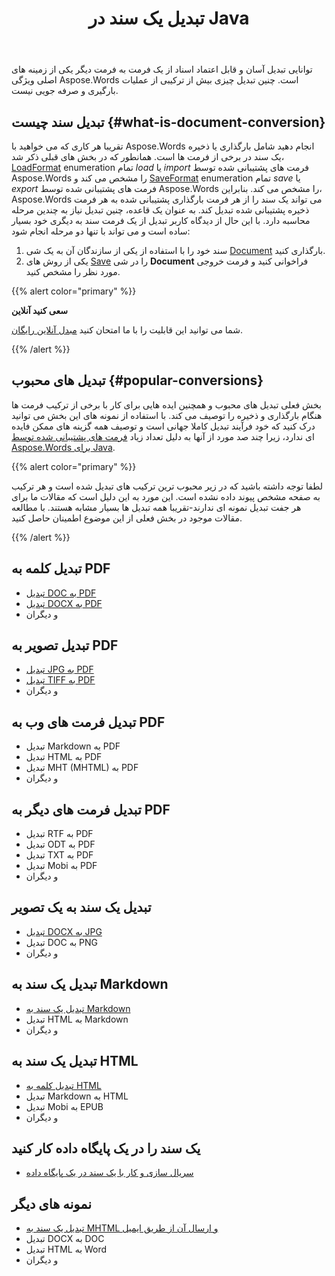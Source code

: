 ﻿---
title: تبدیل یک سند در Java
second_title: Aspose.Words برای Java
articleTitle: تبدیل یک سند
linktitle: تبدیل یک سند
type: docs
weight: 30
url: /fa/java/convert-a-document/
description: "به راحتی اسناد را از یک فرمت به فرمت دیگر تبدیل کنید. شما می توانید با تمام فرمت های محبوب مانند Microsoft Word فرمت هایی مانند DOCX یا DOC، OpenDocument فرمت هایی مانند ODT یا OTT، فرمت های وب مانند HTML یا XHTML، فرمت های متنی مانند MarkDown یا TXT و دیگران با استفاده از Java کار کنید."
timestamp: 2024-09-25-11-08-55
---

توانایی تبدیل آسان و قابل اعتماد اسناد از یک فرمت به فرمت دیگر یکی از زمینه های اصلی ویژگی Aspose.Words است. چنین تبدیل چیزی بیش از ترکیبی از عملیات بارگیری و صرفه جویی نیست.

## تبدیل سند چیست {#what-is-document-conversion}

تقریبا هر کاری که می خواهید با Aspose.Words انجام دهید شامل بارگذاری یا ذخیره یک سند در برخی از فرمت ها است. همانطور که در بخش های قبلی ذکر شد، [LoadFormat](https://reference.aspose.com/words/java/com.aspose.words/loadformat/) enumeration تمام *load* یا *import* فرمت های پشتیبانی شده توسط Aspose.Words را مشخص می کند و [SaveFormat](https://reference.aspose.com/words/java/com.aspose.words/saveformat/) enumeration تمام *save* یا *export* فرمت های پشتیبانی شده توسط Aspose.Words را مشخص می کند. بنابراین، Aspose.Words می تواند یک سند را از هر فرمت بارگذاری پشتیبانی شده به هر فرمت ذخیره پشتیبانی شده تبدیل کند. به عنوان یک قاعده، چنین تبدیل نیاز به چندین مرحله محاسبه دارد. با این حال از دیدگاه کاربر تبدیل از یک فرمت سند به دیگری خود بسیار ساده است و می تواند با تنها دو مرحله انجام شود:

1. سند خود را با استفاده از یکی از سازندگان آن به یک شی [Document](https://reference.aspose.com/words/java/com.aspose.words/document/) بارگذاری کنید.
1. یکی از روش های [Save](https://reference.aspose.com/words/java/com.aspose.words/document/#save-java.lang.String-int) را در شی **Document** فراخوانی کنید و فرمت خروجی مورد نظر را مشخص کنید.

{{% alert color="primary" %}}

**سعی کنید آنلاین**

شما می توانید این قابلیت را با ما امتحان کنید [مبدل آنلاین رایگان](https://products.aspose.app/words/conversion).

{{% /alert %}}

## تبدیل های محبوب {#popular-conversions}

بخش فعلی تبدیل های محبوب و همچنین ایده هایی برای کار با برخی از ترکیب فرمت ها هنگام بارگذاری و ذخیره را توصیف می کند. با استفاده از نمونه های این بخش می توانید درک کنید که خود فرآیند تبدیل کاملا جهانی است و توصیف همه گزینه های ممکن فایده ای ندارد، زیرا چند صد مورد از آنها به دلیل تعداد زیاد [فرمت های پشتیبانی شده توسط Aspose.Words برای Java](/words/java/supported-document-formats/).

{{% alert color="primary" %}}

لطفا توجه داشته باشید که در زیر محبوب ترین ترکیب های تبدیل شده است و هر ترکیب به صفحه مشخص پیوند داده نشده است. این مورد به این دلیل است که مقالات ما برای هر جفت تبدیل نمونه ای ندارند-تقریبا همه تبدیل ها بسیار مشابه هستند. با مطالعه مقالات موجود در بخش فعلی از این موضوع اطمینان حاصل کنید.

{{% /alert %}}

<div class="row">
	<div class="col-md-6">
		<h2>تبدیل کلمه به PDF</h2>
			<ul>
				<li><a href="/words/java/convert-a-document-to-pdf/#converting-doc-or-docx-to-pdf">تبدیل DOC به PDF</a></li>
				<li><a href="/words/java/convert-a-document-to-pdf/#converting-doc-or-docx-to-pdf">تبدیل DOCX به PDF</a></li>
				<li>و دیگران</li>
			</ul>
		<h2>تبدیل تصویر به PDF</h2>
			<ul>
				<li><a href="/words/java/convert-a-document-to-pdf/#convert-an-image-to-pdf">تبدیل JPG به PDF</a></li>
				<li><a href="/words/java/convert-a-document-to-pdf/#convert-an-image-to-pdf">تبدیل TIFF به PDF</a></li>
				<li>و دیگران</li>
			</ul>
		<h2>تبدیل فرمت های وب به PDF</h2>
			<ul>
				<li>تبدیل Markdown به PDF</li>
				<li>تبدیل HTML به PDF</li>
				<li>تبدیل MHT (MHTML) به PDF</li>
				<li>و دیگران</li>
			</ul>
		<h2>تبدیل فرمت های دیگر به PDF</h2>
			<ul>
				<li>تبدیل RTF به PDF</li>
				<li>تبدیل ODT به PDF</li>
				<li>تبدیل TXT به PDF</li>
				<li>تبدیل Mobi به PDF</li>
				<li>و دیگران</li>
			</ul>
	</div>
	<div class="col-md-6">
		<h2>تبدیل یک سند به یک تصویر</h2>
			<ul>
				<li><a href="/words/java/convert-a-document-to-an-image/">تبدیل DOCX به JPG</a></li>
				<li>تبدیل DOC به PNG</li>
				<li>و دیگران</li>
			</ul>
		<h2>تبدیل یک سند به Markdown</h2>
			<ul>
				<li><a href="/words/java/convert-a-document-to-markdown/">تبدیل یک سند به Markdown</a></li>
				<li>تبدیل HTML به Markdown</li>
				<li>و دیگران</li>
			</ul>
		<h2>تبدیل یک سند به HTML</h2>
			<ul>
				<li><a href="/words/java/convert-a-document-to-html-mhtml-or-epub/#convert-a-document">تبدیل کلمه به HTML</a></li>
				<li>تبدیل Markdown به HTML</li>
				<li>تبدیل Mobi به EPUB</li>
				<li>و دیگران</li>
			</ul>
		<h2>یک سند را در یک پایگاه داده کار کنید</h2>
			<ul>
				<li><a href="/words/java/serialize-and-work-with-a-document-in-a-database/">سریال سازی و کار با یک سند در یک پایگاه داده</a></li>
			</ul>
		<h2>نمونه های دیگر</h2>
			<ul>
				<li><a href="/words/java/convert-a-document-to-mhtml-and-send-it-by-email/">تبدیل یک سند به MHTML و ارسال آن از طریق ایمیل</a></li>
				<li>تبدیل DOCX به DOC</li>
				<li>تبدیل HTML به Word</li>
				<li>و دیگران</li>
			</ul>
	</div>
</div>
